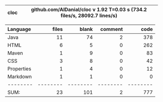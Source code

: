

cloc|github.com/AlDanial/cloc v 1.92  T=0.03 s (734.2 files/s, 28092.7 lines/s)
--- | ---

Language|files|blank|comment|code
:-------|-------:|-------:|-------:|-------:
Java|11|74|2|378
HTML|6|5|0|262
Maven|1|9|0|83
CSS|3|8|0|42
Properties|1|4|0|12
Markdown|1|1|0|0
--------|--------|--------|--------|--------
SUM:|23|101|2|777
